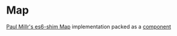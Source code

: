 # Map

[Paul Millr's es6-shim Map](https://github.com/paulmillr/es6-shim/blob/) implementation packed as a [component](https://github.com/component/component)



